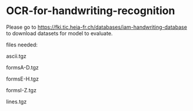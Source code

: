 # OCR-for-handwriting-recognition

Please go to https://fki.tic.heia-fr.ch/databases/iam-handwriting-database to download datasets for model to evaluate.

files needed:

ascii.tgz

formsA-D.tgz

formsE-H.tgz

formsI-Z.tgz

lines.tgz
